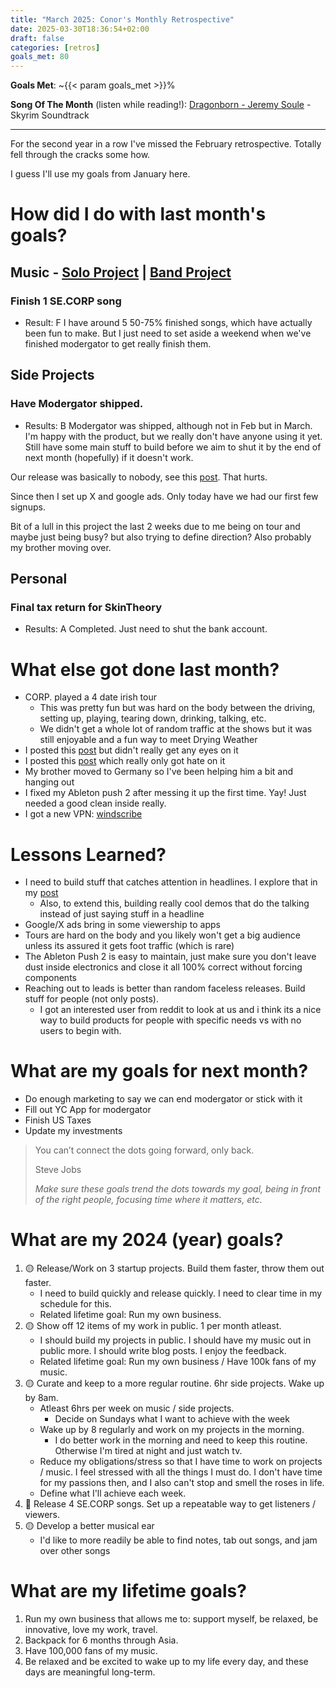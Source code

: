 ```yaml
---
title: "March 2025: Conor's Monthly Retrospective"
date: 2025-03-30T18:36:54+02:00
draft: false
categories: [retros]
goals_met: 80
---
```


**Goals Met**: ~{{< param goals_met >}}%

**Song Of The Month** (listen while reading!): [Dragonborn - Jeremy Soule](https://open.spotify.com/track/2gaZJDgE71VL9PzzUUlpMg?si=1ccfa5d6fadb4e82) - Skyrim Soundtrack

---
For the second year in a row I've missed the February retrospective. Totally fell through the cracks some how.

I guess I'll use my goals from January here.

# How did I do with last month's goals?

## Music - [Solo Project](https://www.linktr.ee/se.corp) | [Band Project](https://www.corp.band)

### Finish 1 SE.CORP song
- Result: F
I have around 5 50-75% finished songs, which have actually been fun to make. But I just need to set aside a weekend when we've finished modergator to get really finish them.

## Side Projects

### Have Modergator shipped.
- Results: B
Modergator was shipped, although not in Feb but in March. I'm happy with the product, but we really don't have anyone using it yet. Still have some main stuff to build before we aim to shut it by the end of next month (hopefully) if it doesn't work.

Our release was basically to nobody, see this [post](/posts/thoughts-after-releasing-modergator/). That hurts.

Since then I set up X and google ads. Only today have we had our first few signups.

Bit of a lull in this project the last 2 weeks due to me being on tour and maybe just being busy? but also trying to define direction? Also probably my brother moving over.

## Personal

### Final tax return for SkinTheory
- Results: A
Completed. Just need to shut the bank account.


# What else got done last month?
- CORP. played a 4 date irish tour
  - This was pretty fun but was hard on the body between the driving, setting up, playing, tearing down, drinking, talking, etc.
  - We didn't get a whole lot of random traffic at the shows but it was still enjoyable and a fun way to meet Drying Weather
- I posted this [post](/posts/thoughts-after-releasing-modergator/) but didn't really get any eyes on it
- I posted this [post](/posts/dev-tip-chrome/) which really only got hate on it
- My brother moved to Germany so I've been helping him a bit and hanging out
- I fixed my Ableton push 2 after messing it up the first time. Yay! Just needed a good clean inside really.
- I got a new VPN: [windscribe](https://windscribe.com)

# Lessons Learned?
- I need to build stuff that catches attention in headlines. I explore that in my [post](/posts/thoughts-after-releasing-modergator/)
  - Also, to extend this, building really cool demos that do the talking instead of just saying stuff in a headline
- Google/X ads bring in some viewership to apps
- Tours are hard on the body and you likely won't get a big audience unless its assured it gets foot traffic (which is rare)
- The Ableton Push 2 is easy to maintain, just make sure you don't leave dust inside electronics and close it all 100% correct without forcing components
- Reaching out to leads is better than random faceless releases. Build stuff for people (not only posts).
  - I got an interested user from reddit to look at us and i think its a nice way to build products for people with specific needs vs with no users to begin with.

# What are my goals for next month?
- Do enough marketing to say we can end modergator or stick with it
- Fill out YC App for modergator
- Finish US Taxes
- Update my investments

> You can’t connect the dots going forward, only back.
> 
>Steve Jobs
> 
> *Make sure these goals trend the dots towards my goal, being in front of the right people, focusing time where it matters, etc.*

# What are my 2024 (year) goals?

1. 🟡 Release/Work on 3 startup projects. Build them faster, throw them out faster.
   - I need to build quickly and release quickly. I need to clear time in my schedule for this.
   - Related lifetime goal: Run my own business.
2. 🟡 Show off 12 items of my work in public. 1 per month atleast.
   - I should build my projects in public. I should have my music out in public more. I should write blog posts. I enjoy the feedback.
   - Related lifetime goal: Run my own business / Have 100k fans of my music.
3. 🟡 Curate and keep to a more regular routine. 6hr side projects. Wake up by 8am.
   - Atleast 6hrs per week on music / side projects.
     - Decide on Sundays what I want to achieve with the week
   - Wake up by 8 regularly and work on my projects in the morning.
     - I do better work in the morning and need to keep this routine. Otherwise I'm tired at night and just watch tv.
   - Reduce my obligations/stress so that I have time to work on projects / music. I feel stressed with all the things I must do. I don't have time for my passions then, and I also can't stop and smell the roses in life.
   - Define what I'll achieve each week.
4. 🔴 Release 4 SE.CORP songs. Set up a repeatable way to get listeners / viewers.
5. 🟡 Develop a better musical ear 
   - I'd like to more readily be able to find notes, tab out songs, and jam over other songs


# What are my lifetime goals?

1. Run my own business that allows me to: support myself, be relaxed, be innovative, love my work, travel.
2. Backpack for 6 months through Asia.
3. Have 100,000 fans of my music.
4. Be relaxed and be excited to wake up to my life every day, and these days are meaningful long-term.